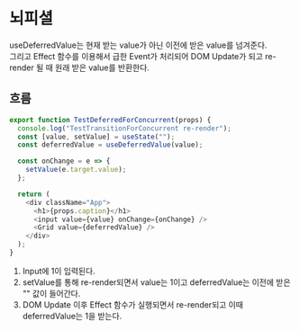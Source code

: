 # 뇌피셜

useDeferredValue는 현재 받는 value가 아닌 이전에 받은 value를 넘겨준다.  
그리고 Effect 함수를 이용해서 급한 Event가 처리되어 DOM Update가 되고 re-render 될 때 원래 받은 value를 반환한다.

## 흐름

```typescript
export function TestDeferredForConcurrent(props) {
  console.log("TestTransitionForConcurrent re-render");
  const [value, setValue] = useState("");
  const deferredValue = useDeferredValue(value);

  const onChange = e => {
    setValue(e.target.value);
  };

  return (
    <div className="App">
      <h1>{props.caption}</h1>
      <input value={value} onChange={onChange} />
      <Grid value={deferredValue} />
    </div>
  );
}
```

1. Input에 1이 입력된다.
2. setValue를 통해 re-render되면서 value는 1이고 deferredValue는 이전에 받은 "" 값이 들어간다.
3. DOM Update 이후 Effect 함수가 실행되면서 re-render되고 이때 deferredValue는 1을 받는다.
